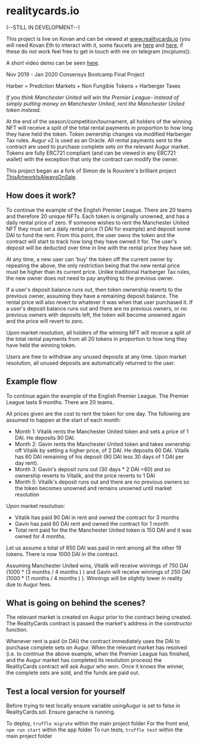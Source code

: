 # realitycards.io

(--STILL IN DEVELOPMENT--)

This project is live on Kovan and can be viewed at www.realitycards.io (you will need Kovan Eth to interact with it, some faucets are [here](https://faucet.kovan.network/) and [here](https://gitter.im/kovan-testnet/faucet), if these do not work feel free to get in touch with me on telegram (mcplums)). 

A short video demo can be seen [here](https://www.youtube.com/watch?v=-TpHjpKOQe8). 

Nov 2019 - Jan 2020 Consensys Bootcamp Final Project

Harber = Prediction Markets + Non Fungible Tokens + Harberger Taxes

*If you think Manchester United will win the Premier League- instead of simply putting money on Manchester United, rent the Manchester United token instead.*

At the end of the season/competition/tournament, all holders of the winning NFT will receive a split of the total rental payments in proportion to how long they have held the token. Token ownership changes via modified Harberger Tax rules. Augur v2 is used as an Oracle. All rental payments sent to the contract are used to purchase complete sets on the relevant Augur market. Tokens are fully ERC721 compliant (and can be viewed in any ERC721 wallet) with the exception that only the contract can modify the owner. 

This project began as a fork of Simon de la Rouviere's brilliant project [ThisArtworkIsAlwaysOnSale](https://thisartworkisalwaysonsale.com/).

## How does it work?

To continue the example of the English Premier League. There are 20 teams and therefore 20 unique NFTs. Each token is originally unowned, and has a daily rental price of zero. If someone wishes to rent the Manchester United NFT they must set a daily rental price (1 DAI for example) and deposit some DAI to fund the rent. From this point, the user owns the token and the contract will start to track how long they have owned it for. The user's deposit will be deducted over time in line with the rental price they have set. 

At any time, a new user can 'buy' the token off the current owner by repeating the above, the only restriction being that the new rental price must be higher than its current price. Unlike traditional Harberger Tax rules, the new owner does *not* need to pay anything to the previous owner. 

If a user's deposit balance runs out, then token ownership reverts to the previous owner, assuming they have a remaining deposit balance. The rental price will also revert to whatever it was when that user purchased it. If a user's deposit balance runs out and there are no previous owners, or no previous owners with deposits left, the token will become unowned again and the price will revert to zero. 

Upon market resolution, all holders of the winning NFT will receive a split of the total rental payments from all 20 tokens in proportion to how long they have held the winning token. 

Users are free to withdraw any unused deposits at any time. Upon market resolution, all unused deposits are automatically returned to the user. 

## Example flow

To continue again the example of the English Premier League. The Premier League lasts 9 months. There are 20 teams.

All prices given are the cost to rent the token for one day. The following are assumed to happen at the start of each month:

* Month 1: Vitalik rents the Manchester United token and sets a price of 1 DAI. He deposits 90 DAI. 
* Month 2: Gavin rents the Manchester United token and takes ownership off Vitalik by setting a higher price, of 2 DAI. He deposits 60 DAI. Vitalik has 60 DAI remaining of his deposit (90 DAI less 30 days of 1 DAI per day rent). 
* Month 3: Gavin's deposit runs out (30 days * 2 DAI =60) and so ownership reverts to Vitalik, and the price reverts to 1 DAI
* Month 5: Vitalik's deposit runs out and there are no previous owners so the token becomes unowned and remains unowned until market resolution

Upon market resolution:
* Vitalik has paid 90 DAI in rent and owned the contract for 3 months
* Gavin has paid 60 DAI rent and owned the contract for 1 month
* Total rent paid for the the Manchester United token is 150 DAI and it was owned for 4 months.

Let us assume a total of 850 DAI was paid in rent among all the other 19 tokens. There is now 1000 DAI in the contract. 

Assuming Manchester United wins, Vitalik will receive winnings of 750 DAI (1000 * (3 months / 4 months ) ) and Gavin will receive winnings of 250 DAI (1000 * (1 months / 4 months ) ). Winnings will be slightly lower in reality due to Augur fees. 

## What is going on behind the scenes?

The relevant market is created on Augur prior to the contract being created. The RealityCards contract is passed the market's address in the constructor function. 

Whenever rent is paid (in DAI) the contract immediately uses the DAI to purchase complete sets on Augur. When the relevant market has resolved (i.e. to continue the above example, when the Premier League has finished, and the Augur market has completed its resolution process) the RealityCards contract will ask Augur who won. Once it knows the winner, the complete sets are sold, and the funds are paid out. 

## Test a local version for yourself

Before trying to test locally ensure variable usingAugur is set to false in RealityCards.sol. Ensure ganache is running. 

To deploy, `truffle migrate` within the main project folder
For the front end, `npm run start` within the app folder
To run tests, `truffle test` within the main project folder
